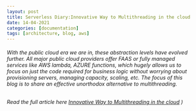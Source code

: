 ```yaml
---
layout: post
title: Serverless Diary:Innovative Way to Multithreading in the cloud
date: 14-04-2021
categories: [documentation]
tags: [architecture, blog, aws]
---
```


###### With the public cloud era we are in, these abstraction levels have evolved further. All major public cloud providers offer FAAS or fully managed services like AWS lambda, AZURE functions, which hugely allows us to focus on just the code required for business logic without worrying about provisioning servers, managing capacity, scaling, etc. The focus of this blog is to share an effective unorthodox alternative to multithreading.

###### Read the full article here [Innovative Way to Multithreading in the cloud](https://kothiyal-anuj.medium.com/serverless-diary-innovative-way-to-multithreading-in-the-cloud-7e8e68601305) )



